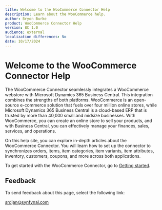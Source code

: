 ```yaml
---
title: Welcome to the WooCommerce Connector Help
description: Learn about the WooCommerce help.
author: Bryon Burke
product: WooCommerce Connector Help
version: BC 1.0
audience: external
localization differences: No
date: 10/17/2024
---
```


<!-- markdownlint-disable MD006 MD007 MD009 MD024 MD025 MD033 -->
<!--// cspell:ignore  markdownlint allowfullscreen keyframes synfynal -->

# Welcome to the WooCommerce Connector Help

The WooCommerce Connector seamlessly integrates a WooCommerce webstore with Microsoft Dynamics 365 Business Central. This integration combines the strengths of both platforms. WooCommerce is an open-source e-commerce solution that fuels over four million online stores, while Microsoft Dynamics 365 Business Central is a cloud-based ERP that is trusted by more than 40,000 small and midsize businesses. With WooCommerce, you can create an online store to sell your products, and with Business Central, you can effectively manage your finances, sales, services, and operations. 

On this help site, you can explore in-depth articles about the WooCommerce Connector. You will learn how to set up the connector to synchronizes orders, items, item categories, item variants, item attributes, inventory, customers, coupons, and more across both applications.

To get started with the WooCommerce Connector, go to [Getting started](getting-started.md).

## Feedback

To send feedback about this page, select the following link:

[srdjan@synfynal.com](mailto:srdjan@synfynal.com?subject=Documentation%20Feedback%20Product%20Docs:%20index)
